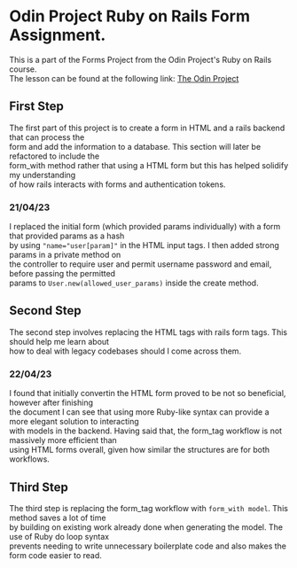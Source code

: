 # Odin Project Ruby on Rails Form Assignment.

This is a part of the Forms Project from the Odin Project's Ruby on Rails course.  
The lesson can be found at the following link: [The Odin Project](https://www.theodinproject.com/lessons/ruby-on-rails-forms)

## First Step

The first part of this project is to create a form in HTML and a rails backend that can process the  
form and add the information to a database. This section will later be refactored to include the  
form_with method rather that using a HTML form but this has helped solidify my understanding  
of how rails interacts with forms and authentication tokens.

### 21/04/23

I replaced the initial form (which provided params individually) with a form that provided params as a hash  
by using `"name="user[param]"` in the HTML input tags. I then added strong params in a private method on  
the controller to require user and permit username password and email, before passing the permitted  
params to `User.new(allowed_user_params)` inside the create method.

## Second Step

The second step involves replacing the HTML tags with rails form tags. This should help me learn about  
how to deal with legacy codebases should I come across them.

### 22/04/23

I found that initially convertin the HTML form proved to be not so beneficial, however after finishing  
the document I can see that using more Ruby-like syntax can provide a more elegant solution to interacting  
with models in the backend. Having said that, the form_tag workflow is not massively more efficient than  
using HTML forms overall, given how similar the structures are for both workflows.

## Third Step

The third step is replacing the form_tag workflow with `form_with model`. This method saves a lot of time  
by building on existing work already done when generating the model. The use of Ruby do loop syntax  
prevents needing to write unnecessary boilerplate code and also makes the form code easier to read.
